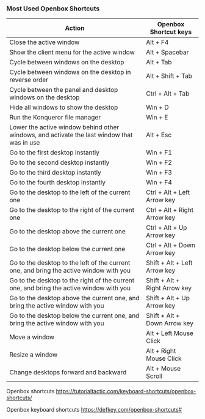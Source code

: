 
### Most Used Openbox Shortcuts

| Action | Openbox Shortcut keys |
| --- | --- |
| Close the active window | Alt + F4 |
| Show the client menu for the active window | Alt + Spacebar |
| Cycle between windows on the desktop | Alt + Tab |
| Cycle between windows on the desktop in reverse order | Alt + Shift + Tab |
| Cycle between the panel and desktop windows on the desktop | Ctrl + Alt + Tab |
| Hide all windows to show the desktop | Win + D |
| Run the Konqueror file manager | Win + E |
| Lower the active window behind other windows, and activate the last window that was in use | Alt + Esc |
| Go to the first desktop instantly | Win + F1 |
| Go to the second desktop instantly | Win + F2 |
| Go to the third desktop instantly | Win + F3 |
| Go to the fourth desktop instantly | Win + F4 |
| Go to the desktop to the left of the current one | Ctrl + Alt + Left Arrow key |
| Go to the desktop to the right of the current one | Ctrl + Alt + Right Arrow key |
| Go to the desktop above the current one | Ctrl + Alt + Up Arrow key |
| Go to the desktop below the current one | Ctrl + Alt + Down Arrow key |
| Go to the desktop to the left of the current one, and bring the active window with you | Shift + Alt + Left Arrow key |
| Go to the desktop to the right of the current one, and bring the active window with you | Shift + Alt + Right Arrow key |
| Go to the desktop above the current one, and bring the active window with you | Shift + Alt + Up Arrow key |
| Go to the desktop below the current one, and bring the active window with you | Shift + Alt + Down Arrow key |
| Move a window | Alt + Left Mouse Click |
| Resize a window | Alt + Right Mouse Click |
| Change desktops forward and backward | Alt + Mouse Scroll |


Openbox shortcuts 
https://tutorialtactic.com/keyboard-shortcuts/openbox-shortcuts/

Openbox keyboard shortcuts 
https://defkey.com/openbox-shortcuts#

